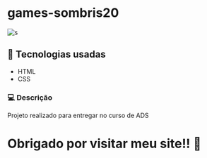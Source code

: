 # games-sombris20

![s](https://github.com/Victor87dev/games-sombris20/assets/108354816/561abee4-8678-4f29-96c7-620ae60bb2f8)

## 📱 Tecnologias usadas
- HTML
- CSS

### 💻 Descrição 

Projeto realizado para entregar no curso de ADS

# Obrigado por visitar meu site!! 🧡
